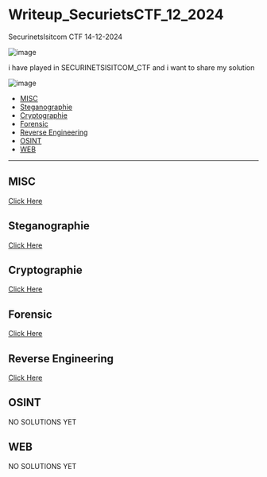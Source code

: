 # Writeup_SecurietsCTF_12_2024
SecurinetsIsitcom CTF 14-12-2024

![image](https://github.com/user-attachments/assets/d65696ec-bf97-418d-8c32-13e176c8fbf6)

i have played in SECURINETSISITCOM_CTF and i want to share my solution

![image](https://github.com/user-attachments/assets/d16549fa-4fb3-492e-b01e-735a763834e0)

- [MISC](#misc)
- [Steganographie](#steganographie)
- [Cryptographie](#cryptographie)
- [Forensic](#forensic)
- [Reverse Engineering](#reverse-engineering)
- [OSINT](#osint)
- [WEB](#web)

---
## MISC
[Click Here](MISC/Misc.md)
## Steganographie
[Click Here](Steganography/Steganography.md)
## Cryptographie
[Click Here](Cryptographie/Cryptographie.md)
## Forensic
[Click Here](Forensic/Forensic.md)
## Reverse Engineering 
[Click Here](Reverse-Engineering/Reverse.md)
## OSINT
NO SOLUTIONS YET
## WEB
NO SOLUTIONS YET

